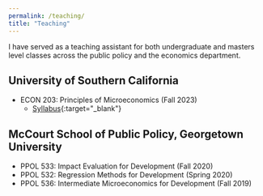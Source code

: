 ```yaml
---
permalink: /teaching/
title: "Teaching"
---
```


I have served as a teaching assistant for both undergraduate and masters level classes 
across the public policy and the economics department. 

## University of Southern California
- ECON 203: Principles of Microeconomics (Fall 2023)
    - [Syllabus](/files/pdf/teaching/ECON203-Syllabus.pdf){:target="_blank"}

## McCourt School of Public Policy, Georgetown University
- PPOL 533: Impact Evaluation for Development (Fall 2020)
- PPOL 532: Regression Methods for Development (Spring 2020)
- PPOL 536: Intermediate Microeconomics for Development (Fall 2019)
